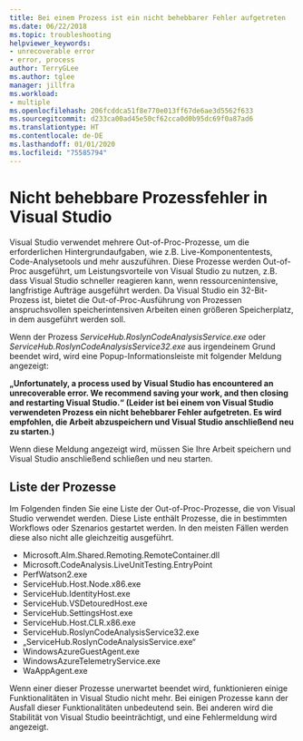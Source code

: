 ```yaml
---
title: Bei einem Prozess ist ein nicht behebbarer Fehler aufgetreten
ms.date: 06/22/2018
ms.topic: troubleshooting
helpviewer_keywords:
- unrecoverable error
- error, process
author: TerryGLee
ms.author: tglee
manager: jillfra
ms.workload:
- multiple
ms.openlocfilehash: 206fcddca51f8e770e013ff67de6ae3d5562f633
ms.sourcegitcommit: d233ca00ad45e50cf62cca0d0b95dc69f0a87ad6
ms.translationtype: HT
ms.contentlocale: de-DE
ms.lasthandoff: 01/01/2020
ms.locfileid: "75585794"
---
```

# <a name="visual-studio-unrecoverable-process-error"></a>Nicht behebbare Prozessfehler in Visual Studio

Visual Studio verwendet mehrere Out-of-Proc-Prozesse, um die erforderlichen Hintergrundaufgaben, wie z.B. Live-Komponententests, Code-Analysetools und mehr auszuführen. Diese Prozesse werden Out-of-Proc ausgeführt, um Leistungsvorteile von Visual Studio zu nutzen, z.B. dass Visual Studio schneller reagieren kann, wenn ressourcenintensive, langfristige Aufträge ausgeführt werden. Da Visual Studio ein 32-Bit-Prozess ist, bietet die Out-of-Proc-Ausführung von Prozessen anspruchsvollen speicherintensiven Arbeiten einen größeren Speicherplatz, in dem ausgeführt werden soll.

Wenn der Prozess *ServiceHub.RoslynCodeAnalysisService.exe* oder *ServiceHub.RoslynCodeAnalysisService32.exe* aus irgendeinem Grund beendet wird, wird eine Popup-Informationsleiste mit folgender Meldung angezeigt:

**„Unfortunately, a process used by Visual Studio has encountered an unrecoverable error. We recommend saving your work, and then closing and restarting Visual Studio.“ (Leider ist bei einem von Visual Studio verwendeten Prozess ein nicht behebbarer Fehler aufgetreten. Es wird empfohlen, die Arbeit abzuspeichern und Visual Studio anschließend neu zu starten.)**

Wenn diese Meldung angezeigt wird, müssen Sie Ihre Arbeit speichern und Visual Studio anschließend schließen und neu starten.

## <a name="list-of-processes"></a>Liste der Prozesse

Im Folgenden finden Sie eine Liste der Out-of-Proc-Prozesse, die von Visual Studio verwendet werden. Diese Liste enthält Prozesse, die in bestimmten Workflows oder Szenarios gestartet werden. In den meisten Fällen werden diese also nicht alle gleichzeitig ausgeführt.

- Microsoft.Alm.Shared.Remoting.RemoteContainer.dll
- Microsoft.CodeAnalysis.LiveUnitTesting.EntryPoint
- PerfWatson2.exe
- ServiceHub.Host.Node.x86.exe
- ServiceHub.IdentityHost.exe
- ServiceHub.VSDetouredHost.exe
- ServiceHub.SettingsHost.exe
- ServiceHub.Host.CLR.x86.exe
- ServiceHub.RoslynCodeAnalysisService32.exe
- „ServiceHub.RoslynCodeAnalysisService.exe“
- WindowsAzureGuestAgent.exe
- WindowsAzureTelemetryService.exe
- WaAppAgent.exe

Wenn einer dieser Prozesse unerwartet beendet wird, funktionieren einige Funktionalitäten in Visual Studio nicht mehr. Bei einigen Prozesse kann der Ausfall dieser Funktionalitäten unbedeutend sein. Bei anderen wird die Stabilität von Visual Studio beeinträchtigt, und eine Fehlermeldung wird angezeigt.
